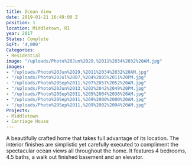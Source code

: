 ```yaml
---
title: Ocean View
date: 2019-01-21 16:49:00 Z
position: 1
location: Middletown, RI
year: 2017
Status: Complete
SqFt: '4,000'
Categories:
- Residential
image: "/uploads/Photo%20Jun%2029,%2011%2034%2032%20AM.jpg"
images:
- "/uploads/Photo%20Jun%2029,%2011%2034%2032%20AM.jpg"
- "/uploads/Photo%20Jul%2007,%204%2005%2011%20PM.jpg"
- "/uploads/Photo%20Sep%2011,%207%2057%2052%20AM.jpg"
- "/uploads/Photo%20Jun%2013,%202%2042%2049%20PM.jpg"
- "/uploads/Photo%20Sep%2011,%209%2004%2036%20AM.jpg"
- "/uploads/Photo%20Sep%2011,%209%2000%2000%20AM.jpg"
- "/uploads/Photo%20Sep%2011,%209%2002%2004%20AM.jpg"
Projects:
- Middletown
- Carriage House
---
```


A beautifully crafted home that takes full advantage of its location. The interior finishes are simplistic yet carefully executed to compliment the spectacular ocean views all throughout the home. It features 4 bedrooms, 4.5 baths, a walk out finished basement and an elevator.